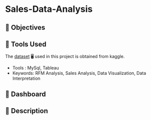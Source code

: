# Sales-Data-Analysis

## :round_pushpin: Objectives

## :round_pushpin: Tools Used
The [dataset](https://www.kaggle.com/datasets/kyanyoga/sample-sales-data) :desktop_computer: used in this project is obtained from kaggle.
* Tools : MySql, Tableau
* Keywords: RFM Analysis, Sales Analysis, Data Visualization, Data Interpretation 

## :round_pushpin: Dashboard

## :round_pushpin: Description 




